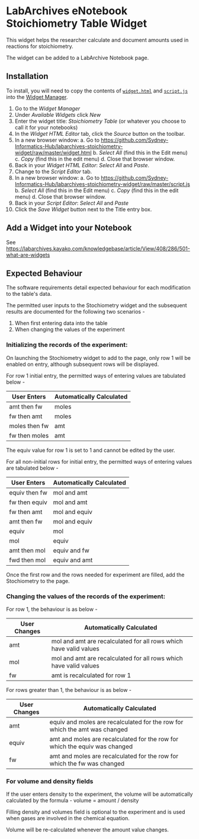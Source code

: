
# LabArchives eNotebook Stoichiometry Table Widget

This widget helps the researcher calculate and document amounts used in reactions for stoichiometry.

The widget can be added to a LabArchive Notebook page.

## Installation

To install, you will need to copy the contents of [`widget.html`](widget.html) and [`script.js`](script.js) into the [Widget Manager](https://labarchives.kayako.com/Knowledgebase/Article/View/409/0/5031-the-widget-manager).

1. Go to the *Widget Manager*
2. Under *Available Widgets* click *New*
3. Enter the widget title: *Stoichiometry Table* (or whatever you choose to call it for your notebooks)
4. In the *Widget HTML Editor* tab, click the *Source* button on the toolbar.
5. In a new browser window:
    a. Go to https://github.com/Sydney-Informatics-Hub/labarchives-stoichiometry-widget/raw/master/widget.html
    b. *Select All* (find this in the Edit menu)
    c. *Copy* (find this in the edit menu)
    d. Close that browser window.
6. Back in your *Widget HTML Editor*: *Select All* and *Paste*.
7. Change to the *Script Editor* tab.
8. In a new browser window:
    a. Go to https://github.com/Sydney-Informatics-Hub/labarchives-stoichiometry-widget/raw/master/script.js
    b. *Select All* (find this in the Edit menu)
    c. *Copy* (find this in the edit menu)
    d. Close that browser window.
9. Back in your *Script Editor*: *Select All* and *Paste*
10. Click the *Save Widget* button next to the Title entry box.

## Add a Widget into your Notebook

See https://labarchives.kayako.com/knowledgebase/article/View/408/286/501-what-are-widgets

## Expected Behaviour

The software requirements detail expected behaviour for each modification to the table's data.

The permitted user inputs to the Stochiometry widget and the subsequent results are documented for the following 
two scenarios - 

1. When first entering data into the table
2. When changing the values of the experiment


### Initializing the records of the experiment:

On launching the Stochiometry widget to add to the page, only row 1 will be enabled on entry, 
although subsequent rows will be displayed.

For row 1 initial entry, the permitted ways of entering values are tabulated below - 

|  User Enters  | Automatically Calculated |
| ------------- | ------------- |
| amt then fw  | moles  |
| fw then amt  | moles |
| moles then fw | amt  |
| fw then moles  | amt  |

The equiv value for row 1 is set to 1 and cannot be edited by the user.

For all non-initial rows for initial entry, the permitted ways of entering values are tabulated below -

|  User Enters  | Automatically Calculated |
| ------------- | ------------- |
| equiv then fw  | mol and amt  |
| fw then equiv  | mol and amt |
| fw then amt | mol and equiv  |
| amt then fw  | mol and equiv  |
| equiv  | mol  |
| mol  | equiv  |
| amt then mol  | equiv and fw |
| fwd then mol  | equiv and amt |

Once the first row and the rows needed for experiment are filled, add the Stochiometry to the page.

### Changing the values of the records of the experiment:

For row 1, the behaviour is as below - 

|  User Changes  | Automatically Calculated |
| ------------- | ------------- |
| amt  | mol and amt are recalculated for all rows which have valid values |
| mol  | mol and amt are recalculated for all rows  which have valid values |
| fw  | amt is recalculated for row 1 |

For rows greater than 1, the behaviour is as below - 

|  User Changes  | Automatically Calculated |
| ------------- | ------------- |
| amt  | equiv and moles are recalculated for the row for which the amt was changed |
| equiv  | amt and moles are recalculated for the row for which the equiv was changed  |
| fw  | amt and moles are recalculated for the row for which the fw was changed  |

### For volume and density fields

If the user enters density to the experiment, the volume will be automatically calculated by the formula -
volume = amount / density

Filling density and volumes field is optional to the experiment and is used when gases are involved
in the chemical equation.

Volume will be re-calculated whenever the amount value changes.

